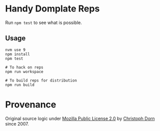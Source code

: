 Handy Domplate Reps
===================

Run `npm test` to see what is possible.

Usage
-----

    nvm use 9
    npm install
    npm test

    # To hack on reps
    npm run workspace

    # To build reps for distribution
    npm run build

Provenance
==========

Original source logic under [Mozilla Public License 2.0](https://opensource.org/licenses/MPL-2.0) by [Christoph Dorn](http://christophdorn.com/) since 2007.
